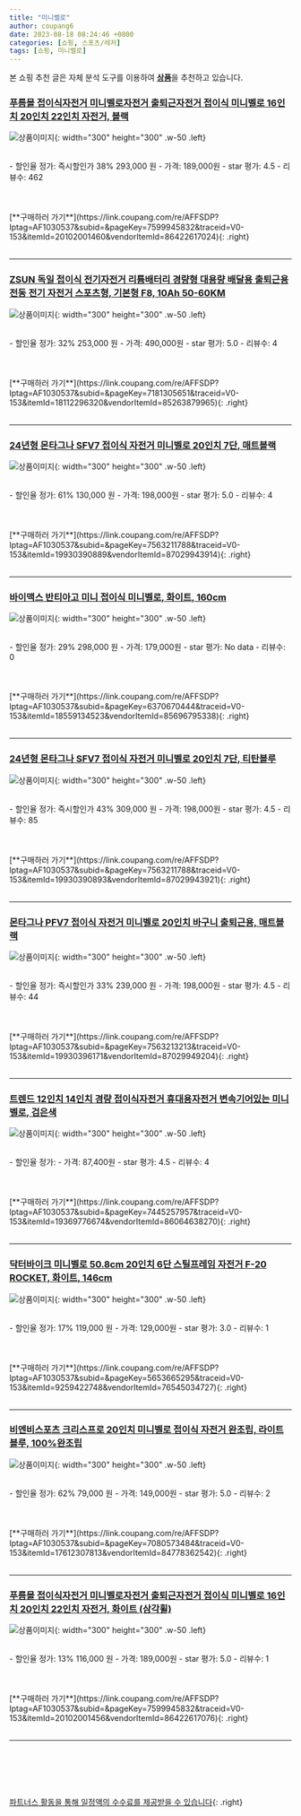 ```yaml
---
title: "미니벨로"
author: coupang6
date: 2023-08-18 08:24:46 +0800
categories: [쇼핑, 스포츠/레저]
tags: [쇼핑, 미니벨로]
---
```


본 쇼핑 추천 글은 자체 분석 도구를 이용하여 [**상품**](https://link.coupang.com/a/bao1ui)을 추천하고 있습니다.

### [푸름몰 접이식자전거 미니벨로자전거 출퇴근자전거 접이식 미니벨로 16인치 20인치 22인치 자전거, 블랙](https://link.coupang.com/re/AFFSDP?lptag=AF1030537&subid=&pageKey=7599945832&traceid=V0-153&itemId=20102001460&vendorItemId=86422617024)

![상품이미지](https://thumbnail7.coupangcdn.com/thumbnails/remote/230x230ex/image/vendor_inventory/a862/8b4f990139cf51ca7fb79b53a2126885a150b05fb2ffecdf3d2da6922dca.jpg){: width="300" height="300" .w-50 .left}


<br>
- 할인율 정가: 즉시할인가 38%  293,000   원
- 가격: 189,000원
- star 평가: 4.5
- 리뷰수: 462
<br>
<br>
<br>
<br>
[**구매하러 가기**](https://link.coupang.com/re/AFFSDP?lptag=AF1030537&subid=&pageKey=7599945832&traceid=V0-153&itemId=20102001460&vendorItemId=86422617024){: .right}
<br>
<br>

---

### [ZSUN 독일 접이식 전기자전거 리튬배터리 경량형 대용량 배달용 출퇴근용 전동 전기 자전거 스포츠형, 기본형 F8, 10Ah 50-60KM](https://link.coupang.com/re/AFFSDP?lptag=AF1030537&subid=&pageKey=7181305651&traceid=V0-153&itemId=18112296320&vendorItemId=85263879965)

![상품이미지](https://thumbnail6.coupangcdn.com/thumbnails/remote/230x230ex/image/vendor_inventory/418c/8103f8b6231974e6c968a4d5ebdcef9e0dd6dd875f75033903846c3b9ed7.jpg){: width="300" height="300" .w-50 .left}


<br>
- 할인율 정가: 32%  253,000   원
- 가격: 490,000원
- star 평가: 5.0
- 리뷰수: 4
<br>
<br>
<br>
<br>
[**구매하러 가기**](https://link.coupang.com/re/AFFSDP?lptag=AF1030537&subid=&pageKey=7181305651&traceid=V0-153&itemId=18112296320&vendorItemId=85263879965){: .right}
<br>
<br>

---

### [24년형 몬타그나 SFV7 접이식 자전거 미니벨로 20인치 7단, 매트블랙](https://link.coupang.com/re/AFFSDP?lptag=AF1030537&subid=&pageKey=7563211788&traceid=V0-153&itemId=19930390889&vendorItemId=87029943914)

![상품이미지](https://thumbnail8.coupangcdn.com/thumbnails/remote/230x230ex/image/vendor_inventory/3984/8b9359a509bb4d0c93d81b77eeeec7f7d2bf6744ee07b4a1605315c54f68.png){: width="300" height="300" .w-50 .left}


<br>
- 할인율 정가: 61%  130,000   원
- 가격: 198,000원
- star 평가: 5.0
- 리뷰수: 4
<br>
<br>
<br>
<br>
[**구매하러 가기**](https://link.coupang.com/re/AFFSDP?lptag=AF1030537&subid=&pageKey=7563211788&traceid=V0-153&itemId=19930390889&vendorItemId=87029943914){: .right}
<br>
<br>

---

### [바이맥스 반티아고 미니 접이식 미니벨로, 화이트, 160cm](https://link.coupang.com/re/AFFSDP?lptag=AF1030537&subid=&pageKey=6370670444&traceid=V0-153&itemId=18559134523&vendorItemId=85696795338)

![상품이미지](https://thumbnail9.coupangcdn.com/thumbnails/remote/230x230ex/image/retail/images/2023/04/17/18/7/4085c478-166b-4d6c-a2c6-75763654e439.jpg){: width="300" height="300" .w-50 .left}


<br>
- 할인율 정가: 29%  298,000   원
- 가격: 179,000원
- star 평가: No data
- 리뷰수: 0
<br>
<br>
<br>
<br>
[**구매하러 가기**](https://link.coupang.com/re/AFFSDP?lptag=AF1030537&subid=&pageKey=6370670444&traceid=V0-153&itemId=18559134523&vendorItemId=85696795338){: .right}
<br>
<br>

---

### [24년형 몬타그나 SFV7 접이식 자전거 미니벨로 20인치 7단, 티탄블루](https://link.coupang.com/re/AFFSDP?lptag=AF1030537&subid=&pageKey=7563211788&traceid=V0-153&itemId=19930390893&vendorItemId=87029943921)

![상품이미지](https://thumbnail6.coupangcdn.com/thumbnails/remote/230x230ex/image/vendor_inventory/044f/815bb2fa97f291b436d92982a9575524ddd60aa4e312c40ebb86ec703180.png){: width="300" height="300" .w-50 .left}


<br>
- 할인율 정가: 즉시할인가 43%  309,000   원
- 가격: 198,000원
- star 평가: 4.5
- 리뷰수: 85
<br>
<br>
<br>
<br>
[**구매하러 가기**](https://link.coupang.com/re/AFFSDP?lptag=AF1030537&subid=&pageKey=7563211788&traceid=V0-153&itemId=19930390893&vendorItemId=87029943921){: .right}
<br>
<br>

---

### [몬타그나 PFV7 접이식 자전거 미니벨로 20인치 바구니 출퇴근용, 매트블랙](https://link.coupang.com/re/AFFSDP?lptag=AF1030537&subid=&pageKey=7563213213&traceid=V0-153&itemId=19930396171&vendorItemId=87029949204)

![상품이미지](https://thumbnail10.coupangcdn.com/thumbnails/remote/230x230ex/image/vendor_inventory/245e/c6bf102edfdbe9bbded8f8c392ce6c045e8880eabf24b849d221e682826a.png){: width="300" height="300" .w-50 .left}


<br>
- 할인율 정가: 즉시할인가 33%  239,000   원
- 가격: 198,000원
- star 평가: 4.5
- 리뷰수: 44
<br>
<br>
<br>
<br>
[**구매하러 가기**](https://link.coupang.com/re/AFFSDP?lptag=AF1030537&subid=&pageKey=7563213213&traceid=V0-153&itemId=19930396171&vendorItemId=87029949204){: .right}
<br>
<br>

---

### [트렌드 12인치 14인치 경량 접이식자전거 휴대용자전거 변속기어있는 미니벨로, 검은색](https://link.coupang.com/re/AFFSDP?lptag=AF1030537&subid=&pageKey=7445257957&traceid=V0-153&itemId=19369776674&vendorItemId=86064638270)

![상품이미지](https://thumbnail7.coupangcdn.com/thumbnails/remote/230x230ex/image/vendor_inventory/684a/e2066594d1f473d1f0b27e2f88c5dae7869b18192915f736a2b1e03e395b.png){: width="300" height="300" .w-50 .left}


<br>
- 할인율 정가: 
- 가격: 87,400원
- star 평가: 4.5
- 리뷰수: 4
<br>
<br>
<br>
<br>
[**구매하러 가기**](https://link.coupang.com/re/AFFSDP?lptag=AF1030537&subid=&pageKey=7445257957&traceid=V0-153&itemId=19369776674&vendorItemId=86064638270){: .right}
<br>
<br>

---

### [닥터바이크 미니벨로 50.8cm 20인치 6단 스틸프레임 자전거 F-20 ROCKET, 화이트, 146cm](https://link.coupang.com/re/AFFSDP?lptag=AF1030537&subid=&pageKey=5653665295&traceid=V0-153&itemId=9259422748&vendorItemId=76545034727)

![상품이미지](https://thumbnail6.coupangcdn.com/thumbnails/remote/230x230ex/image/retail/images/459557772928730-53c9e924-07bd-42c4-82ea-e84d4d560b71.jpg){: width="300" height="300" .w-50 .left}


<br>
- 할인율 정가: 17%  119,000   원
- 가격: 129,000원
- star 평가: 3.0
- 리뷰수: 1
<br>
<br>
<br>
<br>
[**구매하러 가기**](https://link.coupang.com/re/AFFSDP?lptag=AF1030537&subid=&pageKey=5653665295&traceid=V0-153&itemId=9259422748&vendorItemId=76545034727){: .right}
<br>
<br>

---

### [비엔비스포츠 크리스프로 20인치 미니벨로 접이식 자전거 완조립, 라이트블루, 100%완조립](https://link.coupang.com/re/AFFSDP?lptag=AF1030537&subid=&pageKey=7080573484&traceid=V0-153&itemId=17612307813&vendorItemId=84778362542)

![상품이미지](https://thumbnail7.coupangcdn.com/thumbnails/remote/230x230ex/image/vendor_inventory/9e51/57df4d7dbd8184e86ec5aeaf1f234b582505bb41b87bbf28bbba9138a765.jpeg){: width="300" height="300" .w-50 .left}


<br>
- 할인율 정가: 62%  79,000   원
- 가격: 149,000원
- star 평가: 5.0
- 리뷰수: 2
<br>
<br>
<br>
<br>
[**구매하러 가기**](https://link.coupang.com/re/AFFSDP?lptag=AF1030537&subid=&pageKey=7080573484&traceid=V0-153&itemId=17612307813&vendorItemId=84778362542){: .right}
<br>
<br>

---

### [푸름몰 접이식자전거 미니벨로자전거 출퇴근자전거 접이식 미니벨로 16인치 20인치 22인치 자전거, 화이트 (삼각휠)](https://link.coupang.com/re/AFFSDP?lptag=AF1030537&subid=&pageKey=7599945832&traceid=V0-153&itemId=20102001456&vendorItemId=86422617076)

![상품이미지](https://thumbnail7.coupangcdn.com/thumbnails/remote/230x230ex/image/vendor_inventory/5aa1/391c6c2dbad1f950d9be523607ea06eec0ad9677be282d5a81f54993b982.jpg){: width="300" height="300" .w-50 .left}


<br>
- 할인율 정가: 13%  116,000   원
- 가격: 189,000원
- star 평가: 5.0
- 리뷰수: 1
<br>
<br>
<br>
<br>
[**구매하러 가기**](https://link.coupang.com/re/AFFSDP?lptag=AF1030537&subid=&pageKey=7599945832&traceid=V0-153&itemId=20102001456&vendorItemId=86422617076){: .right}
<br>
<br>

---
<br><br><br><br><br> [파트너스 활동을 통해 일정액의 수수료를 제공받을 수 있습니다](https://link.coupang.com/a/bao1ui){: .right}